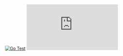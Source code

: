 [![Go Test](https://github.com/mrityunjay-vashisth/medusa/actions/workflows/go-test.yml/badge.svg)](https://github.com/mrityunjay-vashisth/medusa/actions/workflows/go-test.yml)
![Coverage](https://github.com/mrityunjay-vashisth/medusa/raw/main/core-service/coverage-badge.md)
